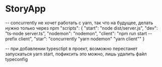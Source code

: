 # StoryApp

-- concurrently не хочет работать с yarn, так что на будущее, делать нужно только через npm
"scripts": {
"start": "node dist/server.js",
"dev": "ts-node server.ts",
"nodemon": "nodemon",
"client": "npm run start --prefix client",
"star": "concurrently \"yarn nodemon\" \"yarn client\""
}

-- при добавлении typesctipt в проект, возможно перестанет запускаться yarn start, 
    пофиксить это можно, лишь удалить файл typeconfig
